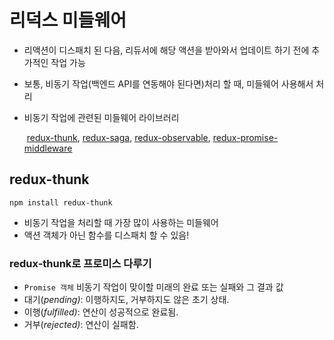 # 리덕스 미들웨어

- 리액션이 디스패치 된 다음, 리듀서에 해당 액션을 받아와서 업데이트 하기 전에 추가적인 작업 가능

- 보통, 비동기 작업(백엔드 API를 연동해야 된다면)처리 할 때, 미들웨어 사용해서 처리
- 비동기 작업에 관련된 미들웨어 라이브러리
    
     [redux-thunk](https://github.com/reduxjs/redux-thunk), [redux-saga](https://github.com/redux-saga/redux-saga), [redux-observable](https://redux-observable.js.org/), [redux-promise-middleware](https://www.npmjs.com/package/redux-promise-middleware) 
    

## redux-thunk

`npm install redux-thunk`
- 비동기 작업을 처리할 때 가장 많이 사용하는 미들웨어
- 액션 객체가 아닌 함수를 디스패치 할 수 있음!

### **redux-thunk로 프로미스 다루기**

- `Promise 객체` 비동기 작업이 맞이할 미래의 완료 또는 실패와 그 결과 값
- 대기(*pending)*: 이행하지도, 거부하지도 않은 초기 상태.
- 이행(*fulfilled)*: 연산이 성공적으로 완료됨.
- 거부(*rejected)*: 연산이 실패함.